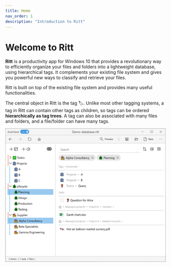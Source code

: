 ```yaml
---
title: Home
nav_order: 1
description: "Introduction to Ritt"
---
```


# Welcome to Ritt

**Ritt** is a productivity app for Windows 10 that provides a revolutionary way to efficiently organize your files and folders into a lightweight database, using hierarchical tags. It complements your existing file system and gives you powerful new ways to classify and retrieve your files.

Ritt is built on top of the existing file system and provides many useful functionalities.

The central object in Ritt is the tag 🏷️. Unlike most other tagging systems, a tag in Ritt can contain other tags as children, so tags can be ordered **hierarchically as tag trees**. A tag can also be associated with many files and folders, and a file/folder can have many tags.

![Hero image](/img/Hero-image.png)


